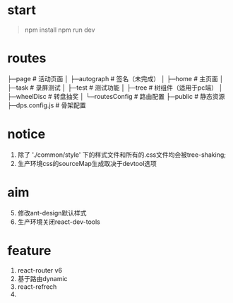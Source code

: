 # start
> npm install
> npm run dev

# routes
├─page                   # 活动页面
│  ├─autograph           # 签名（未完成）
│  ├─home                # 主页面
│  ├─task                # 录屏测试
│  ├─test                # 测试功能
│  ├─tree                # 树组件（适用于pc端）
│  ├─wheelDisc           # 转盘抽奖
│  └─routesConfig        # 路由配置
├─public                 # 静态资源
├─dps.config.js          # 骨架配置

# notice
1. 除了 './common/style' 下的样式文件和所有的.css文件均会被tree-shaking;
2. 生产环境css的sourceMap生成取决于devtool选项

# aim
5. 修改ant-design默认样式
6. 生产环境关闭react-dev-tools

# feature
1. react-router v6
2. 基于路由dynamic
3. react-refrech
4. 
